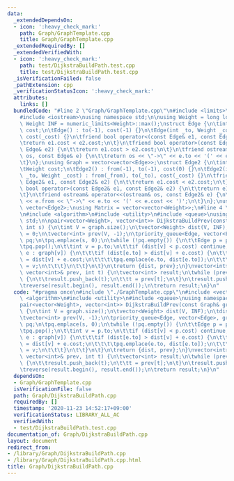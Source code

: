 ```yaml
---
data:
  _extendedDependsOn:
  - icon: ':heavy_check_mark:'
    path: Graph/GraphTemplate.cpp
    title: Graph/GraphTemplate.cpp
  _extendedRequiredBy: []
  _extendedVerifiedWith:
  - icon: ':heavy_check_mark:'
    path: test/DijkstraBuildPath.test.cpp
    title: test/DijkstraBuildPath.test.cpp
  _isVerificationFailed: false
  _pathExtension: cpp
  _verificationStatusIcon: ':heavy_check_mark:'
  attributes:
    links: []
  bundledCode: "#line 2 \"Graph/GraphTemplate.cpp\"\n#include <limits>\n#include <vector>\n\
    #include <iostream>\nusing namespace std;\n\nusing Weight = long long;\nconstexpr\
    \ Weight INF = numeric_limits<Weight>::max();\nstruct Edge {\n\tint to;\n\tWeight\
    \ cost;\n\tEdge() : to(-1), cost(-1) {}\n\tEdge(int _to, Weight _cost = 1) : to(_to),\
    \ cost(_cost) {}\n\tfriend bool operator<(const Edge& e1, const Edge& e2) {\n\t\
    \treturn e1.cost < e2.cost;\n\t}\n\tfriend bool operator>(const Edge& e1, const\
    \ Edge& e2) {\n\t\treturn e1.cost > e2.cost;\n\t}\n\tfriend ostream& operator<<(ostream&\
    \ os, const Edge& e) {\n\t\treturn os << \"->\" << e.to << '(' << e.cost << ')';\n\
    \t}\n};\nusing Graph = vector<vector<Edge>>;\nstruct Edge2 {\n\tint from, to;\n\
    \tWeight cost;\n\tEdge2() : from(-1), to(-1), cost(0) {}\n\tEdge2(int _from, int\
    \ _to, Weight _cost) : from(_from), to(_to), cost(_cost) {}\n\tfriend bool operator<(const\
    \ Edge2& e1, const Edge2& e2) {\n\t\treturn e1.cost < e2.cost;\n\t}\n\tfriend\
    \ bool operator>(const Edge2& e1, const Edge2& e2) {\n\t\treturn e1.cost > e2.cost;\n\
    \t}\n\tfriend ostream& operator<<(ostream& os, const Edge2& e) {\n\t\treturn os\
    \ << e.from << \"->\" << e.to << '(' << e.cost << ')';\n\t}\n};\nusing Edges =\
    \ vector<Edge2>;\nusing Matrix = vector<vector<Weight>>;\n#line 4 \"Graph/DijkstraBuildPath.cpp\"\
    \n#include <algorithm>\n#include <utility>\n#include <queue>\nusing namespace\
    \ std;\n\npair<vector<Weight>, vector<int>> DijkstraBuildPrev(const Graph& graph,\
    \ int s) {\n\tint V = graph.size();\n\tvector<Weight> dist(V, INF);\n\tdist[s]\
    \ = 0;\n\tvector<int> prev(V, -1);\n\tpriority_queue<Edge, vector<Edge>, greater<Edge>>\
    \ pq;\n\tpq.emplace(s, 0);\n\twhile (!pq.empty()) {\n\t\tEdge p = pq.top();\n\t\
    \tpq.pop();\n\t\tint v = p.to;\n\t\tif (dist[v] < p.cost) continue;\n\t\tfor (auto\
    \ e : graph[v]) {\n\t\t\tif (dist[e.to] > dist[v] + e.cost) {\n\t\t\t\tdist[e.to]\
    \ = dist[v] + e.cost;\n\t\t\t\tpq.emplace(e.to, dist[e.to]);\n\t\t\t\tprev[e.to]\
    \ = v;\n\t\t\t}\n\t\t}\n\t}\n\treturn {dist, prev};\n}\nvector<int> BuildPath(const\
    \ vector<int>& prev, int t) {\n\tvector<int> result;\n\twhile (prev[t] != -1)\
    \ {\n\t\tresult.push_back(t);\n\t\tt = prev[t];\n\t}\n\tresult.push_back(t);\n\
    \treverse(result.begin(), result.end());\n\treturn result;\n}\n"
  code: "#pragma once\n#include \"./GraphTemplate.cpp\"\n#include <vector>\n#include\
    \ <algorithm>\n#include <utility>\n#include <queue>\nusing namespace std;\n\n\
    pair<vector<Weight>, vector<int>> DijkstraBuildPrev(const Graph& graph, int s)\
    \ {\n\tint V = graph.size();\n\tvector<Weight> dist(V, INF);\n\tdist[s] = 0;\n\
    \tvector<int> prev(V, -1);\n\tpriority_queue<Edge, vector<Edge>, greater<Edge>>\
    \ pq;\n\tpq.emplace(s, 0);\n\twhile (!pq.empty()) {\n\t\tEdge p = pq.top();\n\t\
    \tpq.pop();\n\t\tint v = p.to;\n\t\tif (dist[v] < p.cost) continue;\n\t\tfor (auto\
    \ e : graph[v]) {\n\t\t\tif (dist[e.to] > dist[v] + e.cost) {\n\t\t\t\tdist[e.to]\
    \ = dist[v] + e.cost;\n\t\t\t\tpq.emplace(e.to, dist[e.to]);\n\t\t\t\tprev[e.to]\
    \ = v;\n\t\t\t}\n\t\t}\n\t}\n\treturn {dist, prev};\n}\nvector<int> BuildPath(const\
    \ vector<int>& prev, int t) {\n\tvector<int> result;\n\twhile (prev[t] != -1)\
    \ {\n\t\tresult.push_back(t);\n\t\tt = prev[t];\n\t}\n\tresult.push_back(t);\n\
    \treverse(result.begin(), result.end());\n\treturn result;\n}\n"
  dependsOn:
  - Graph/GraphTemplate.cpp
  isVerificationFile: false
  path: Graph/DijkstraBuildPath.cpp
  requiredBy: []
  timestamp: '2020-11-23 14:52:17+09:00'
  verificationStatus: LIBRARY_ALL_AC
  verifiedWith:
  - test/DijkstraBuildPath.test.cpp
documentation_of: Graph/DijkstraBuildPath.cpp
layout: document
redirect_from:
- /library/Graph/DijkstraBuildPath.cpp
- /library/Graph/DijkstraBuildPath.cpp.html
title: Graph/DijkstraBuildPath.cpp
---
```

